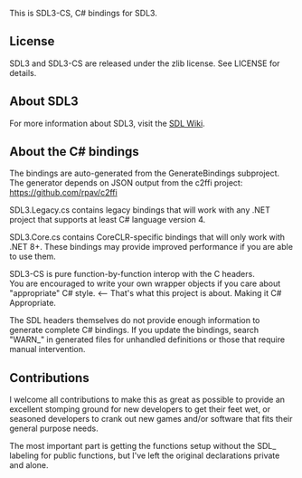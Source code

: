 This is SDL3-CS, C# bindings for SDL3.

## License

SDL3 and SDL3-CS are released under the zlib license. See LICENSE for details.  
  
## About SDL3

For more information about SDL3, visit the [SDL Wiki](https://wiki.libsdl.org/SDL3/FrontPage).

## About the C# bindings

The bindings are auto-generated from the GenerateBindings subproject.  
The generator depends on JSON output from the c2ffi project: https://github.com/rpav/c2ffi  
  
SDL3.Legacy.cs contains legacy bindings that will work with any .NET project that supports at least C# language version 4.  
  
SDL3.Core.cs contains CoreCLR-specific bindings that will only work with .NET 8+. These bindings may provide improved performance if you are able to use them.  
  
SDL3-CS is pure function-by-function interop with the C headers.  
You are encouraged to write your own wrapper objects if you care about "appropriate" C# style. <-- That's what this project is about. Making it C# Appropriate.  

The SDL headers themselves do not provide enough information to generate complete C# bindings.
If you update the bindings, search "WARN_" in generated files for unhandled definitions or those that require manual intervention.

## Contributions
I welcome all contributions to make this as great as possible to provide an excellent stomping ground for new developers to get their feet wet, or seasoned developers to crank out new games and/or software that fits their general purpose needs.  

The most important part is getting the functions setup without the SDL_ labeling for public functions, but I've left the original declarations private and alone.
